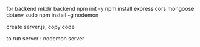 for backend 
mkdir backend 
npm init -y 
npm install express cors mongoose dotenv
sudo npm install -g nodemon

create server.js, copy code


to run server : nodemon server